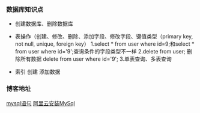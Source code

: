 ### 数据库知识点

- 创建数据库、删除数据库
- 表操作（创建、修改、删除、添加字段、修改字段、键值类型（primary key, not null, unique, foreign key）
1.select * from user where id=9;和select * from user where id='9';查询条件的字段类型不一样
2.delete from user; 删除所有数据 delete from user where id='9'; 
3.单表查询、多表查询

- 索引 
创建
添加数据

### 博客地址
[mysql语句](https://www.cnblogs.com/zquan/p/9635019.html)
[阿里云安装MySql](https://blog.csdn.net/qq_45441466/article/details/109670194)



